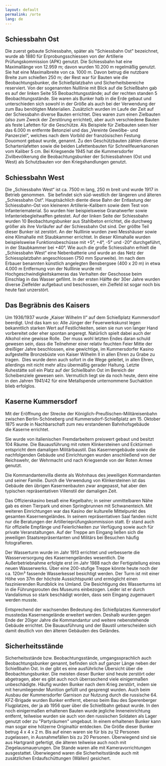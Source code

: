```yaml
---
layout: default
permalink: /orte
lang: de
---
```


## Schiessbahn Ost
Die zuerst gebaute Schiessbahn, später  als "Schiessbahn Ost" bezeichnet, wurde ab 1880 für Erprobungsschiessen von der Artillerie Prüfungskommission (APK) genutzt.
Die Schiessbahn hat eine Maximallänge von 12.959 m; davon wurden 10.200 m regelmäßig genutzt.  Sie hat eine Maximalbreite von ca. 1000 m. Davon betrug die nutzbare Breite zum schießen 250 m; der Rest war für Bauten wie die Beobachtungsbunker, die Schießplatzbahn und Sicherheitsbereiche reserviert.
Von der sogenannten Nulllinie mit Blick auf die Schießbahn gab es auf der linken Seite 55 Beobachtungsstände; auf der rechten standen 5 Beobachtungsstände.
Sie waren als Bunker halb in die Erde gebaut und unterschieden sich sowohl in der Größe als auch bei der Verwendung der zum Bau benötigten Materialien.
Zusätzlich wurden im Laufe der Zeit auf der Schiessbahn diverse Bauten errichtet. Dies waren zum einen Zielbauten (also zum Zweck der Zerstörung errichtet), aber auch verschiedene Bauten als feste Lafetten für die Geschütze.
Als Beispiele für Zielbauten seien hier das 6.000 m entfernte Betonziel und das „Vereinte Gewölbe- und Panzerziel“, welches nach dem Vorbild der französischen Festung Douomont  gebaut wurde, genannt.  Zu den Geschützbauten zählen diverse Schartenlafetten sowie die beiden Lafettenbauten für Schnellfeuerkanonen vom Kaliber 5 cm.
Bei Kriegsende 1945 hat die Kummersdorfer Zivilbevölkerung die Beobachtungsbunker der Schiessbahnen (Ost und West) als Schutzbauten vor den Kriegshandlungen genutzt.


## Schiessbahn West
Die „Schiessbahn West“ ist ca. 7500 m lang, 250 m breit und wurde 1917 in Betrieb genommen.  Sie befindet sich süd-westlich der längeren und älteren  „Schiessbahn Ost“. Hauptsächlich diente diese Bahn der Entlastung der Schiessbahn-Ost von kleineren Artillerie-Kalibern sowie dem Test von Infanteriematerial. So wurden hier beispielsweise Granatwerfer sowie Infanteriebegleitwaffen getestet.
Auf der linken Seite der Schiessbahn wurden 10 Beobachtungsbunker aus Stahlbeton errichtet, die durchweg größer als ihre Vorläufer auf der Schiessbahn Ost sind. Der größte Teil dieser Bunker ist zerstört.
An der Nulllinie wurden zwei Messhäuser sowie eine Klimahalle mit Staubkammer errichtet. In dieser Klimahalle wurden beispielsweise Funktionsbeschüsse mit +5°, +4°, -5° und -20° durchgeführt, in der Staubkammer bei +40°. Wie auch die große Schiessbahn erhielt die „Schiessbahn West“ eine Nebenbatterie und wurde an das Netz der Schiessplatzbahn angeschlossen (750 mm Spurweite).
Im nach dem Erbauer benannten künstlich angelegten Bensbergsee (400 x 20 m) in etwa 4.000 m Entfernung von der Nulllinie wurde mit Hochgeschwindigkeitskameras das Verhalten der Geschosse beim Einschlag in das Wasser gefilmt.
In der ersten Hälfte der 30er Jahre wurden diverse Zielfelder aufgebaut und beschossen, ein Zielfeld ist sogar noch bis heute fast unzerstört.

## Das Begräbnis des Kaisers
Um 1936/1937 wurde „Kaiser Wilhelm II“ auf dem Schießplatz Kummersdorf beerdigt.
Und das kam so: Alle Jünger der Feuerwerkskunst legen bekanntlich starken Wert auf Festlichkeiten, seien sie nun von langer Hand vorbereitet oder eher spontan angeregt. Natürlich spielt dabei auch der Alkohol eine ge­wisse Rolle.  Der muss wohl letzten Endes daran schuld gewesen sein, dass die Teilnehmer einer relativ feuchten Feier Mitte der dreißiger Jahre beschlos­sen, eine gewichtige, im Kummersdorfer Kasino aufgestellte Bronzebüste von Kaiser Wilhelm II in allen Ehren zu Grabe zu tragen.  Dies wurde denn auch sofort in die Wege geleitet, in allen Ehren, allerdings mit nicht mehr allzu übermäßig gerader Haltung. Letzte Ruhestätte soll ein Platz auf der Schießbahn Ost im Bereich der Scheibenziele gewesen sein.
Vermutlich liegt sie da noch heute, denn eine in den Jahren 1941/42 für eine Metallspende unternommene Suchaktion blieb erfolglos.

## Kaserne Kummersdorf
Mit der Eröffnung der Strecke der Königlich-Preußischen-Militäreisenbahn zwischen Berlin-Schöneberg und Kummersdorf-Schießplatz am 15. Oktober 1875 wurde in Nachbarschaft zum neu erstandenen Bahnhofsgebäude die Kaserne errichtet.


Sie wurde von italienischen Fremdarbeitern preiswert gebaut und besitzt 104 Räume. Die Bauausführung mit rotem Klinkersteinen und Ecktürmen entspricht dem damaligen Militärbaustil. Das Kasernengebäude sowie die nachfolgenden Gebäude und Einrichtungen wurden anschließend von der Reichswehr, der Wehrmacht und nach Kriegsende von der Roten Armee genutzt.

Die Kommandantenvilla diente als Wohnhaus des jeweiligen Kommandanten und seiner Familie.
Durch die Verwendung von Klinkersteinen ist das Gebäude den übrigen Kasernenbauten zwar angepasst, hat aber den typischen repräsentativen Villenstil der damaligen Zeit.

Das Offizierskasino besaß eine Kegelbahn; in seiner unmittelbaren Nähe gab es einen Tierpark und einen Springbrunnen mit Schwanenteich. Mit weiteren Einrichtungen war das Kasino der kulturelle Mittelpunkt des gesamten Kasernengeländes. In seinem repräsentativen Saal fanden nicht nur die Beratungen der Artillerieprüfungskommission statt. Er stand auch für offizielle Empfänge und Feierlichkeiten zur Verfügung sowie auch für private Veranstaltungen. Auf der Treppe am Eingang ließen sich die jeweiligen Staatsrepräsentanten und Militärs bei Besuchen häufig fotografieren.

Der Wasserturm wurde im Jahr 1913 errichtet und verbesserte die Wasserversorgung des Kasernengeländes wesentlich. Die Außerbetriebnahme erfolgte erst im Jahr 1988 nach der Fertigstellung eines neuen Wasserwerks. Über eine 200-stufige Treppe könnte heute noch der ca. 120m³ fassende Wasserkessel besichtigt werden. Der Turm ist mit einer Höhe von 37m der höchste Aussichtspunkt und ermöglicht einen faszinierenden Rundblick ins Umland. Die Besichtigung des Wasserturms ist in die Führungsrouten des Museums einbezogen. Leider ist er durch Vandalismus so stark beschädigt worden, dass sein Eingang zugemauert werden musste.

Entsprechend der wachsenden Bedeutung des Schießplatzes Kummersdorf musstedas Kasernengelände erweitert werden. Deshalb wurden gegen Ende der 20iger Jahre die Kommandantur und weitere nebenstehende Gebäude errichtet. Die Bauausführung und der Baustil unterscheiden sich damit deutlich von den älteren Gebäuden des Geländes.

## Sicherheitsstände
Sicherheitsstände bzw. Beobachtungsstände, umgangssprachlich auch Beobachtungsbunker genannt,  befinden sich auf ganzer Länge neben der Schießbahn Ost.
In der gibt es eine ausführliche Übersicht über die Beobachtungsbunker.
Die meisten dieser Bunker sind heute zerstört oder abgetragen, aber es gibt auch noch überraschend viele einigermaßen unbeschädigte.
Häufig wurden Bunker nach dem Krieg zerstört, indem sie mit herumliegender Munition gefüllt und gesprengt wurden. Auch beim Ausbau der Kummersdorfer Garnison zur Nutzung durch die russische 64. KFZ-Brigade wurden Bunker entfernt, ebenso beim Bau des Sperenberger Flugplatzes, der ja ab 1956 quer über die Schießbahn gebaut wurde. In den noch einigermaßen erhaltenen Bauten wurde jegliche Inneneinrichtung entfernt, teilweise wurden sie auch von den russischen Soldaten als Lager genutzt oder zu "Partyräumen" umgebaut. In einem erhaltenen Bunker kann man sogar eine hölzerne Originaltür entdecken.
Die Größe dieser Bunker betrug 4 x 4 x 2 m. Bis auf einen waren sie für bis zu 12 Personen zugelassen, in Ausnahmefällen bis zu 20 Personen. Überwiegend sind sie aus Hartgranit gefertigt, die älteren teilweise auch noch mit Ziegelausmauerungen. Die Stande waren alle mit Kameravorrichtungen ausgestattet. Überwiegend waren die Sicherheitsstände auch mit zusätzlichen Erdaufschüttungen (Wällen) gesichert. 
